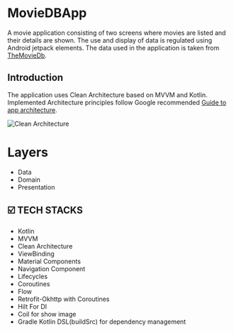 # MovieDBApp

A movie application consisting of two screens where movies are listed and their details are shown. The use and display of data is regulated using Android jetpack elements. The data used in the application is taken from [TheMovieDb](https://www.themoviedb.org/).

Introduction
------------
The application uses Clean Architecture based on MVVM and Kotlin. Implemented
Architecture principles follow Google recommended [Guide to app architecture](https://developer.android.com/jetpack/docs/guide).

![Clean Architecture](https://user-images.githubusercontent.com/73955284/150781105-35e8a16f-47a7-4579-97fb-2258ad8dae68.jpeg)

# Layers
- Data
- Domain
- Presentation

## ☑️ TECH STACKS

- Kotlin
- MVVM
- Clean Architecture
- ViewBinding
- Material Components
- Navigation Component
- Lifecycles
- Coroutines
- Flow
- Retrofit-Okhttp with Coroutines
- Hilt For DI
- Coil for show image
- Gradle Kotlin DSL(buildSrc) for dependency management
